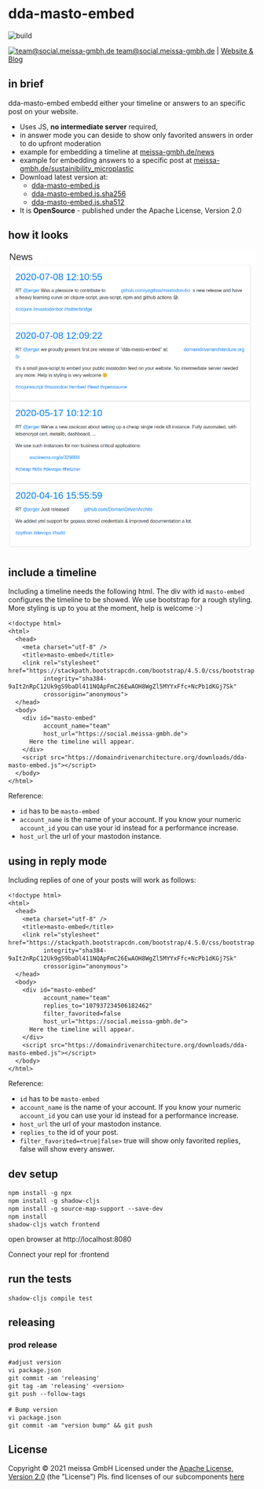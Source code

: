 # dda-masto-embed
![build](https://github.com/DomainDrivenArchitecture/dda-masto-embed/workflows/build-it/badge.svg)

[<img src="https://meissa-gmbh.de/img/community/Mastodon_Logotype.svg" width=20 alt="team@social.meissa-gmbh.de"> team@social.meissa-gmbh.de](https://social.meissa-gmbh.de/@team) | [Website & Blog](https://domaindrivenarchitecture.org)

## in brief

dda-masto-embed embedd either your timeline or answers to an specific post on your website.
* Uses JS, **no intermediate server** required,
* in answer mode you can deside to show only favorited answers in order to do upfront moderation
* example for embedding a timeline at [meissa-gmbh.de/news](https://meissa-gmbh.de/pages/news/)
* example for embedding answers to a specific post at [meissa-gmbh.de/sustainibility_microplastic](https://meissa-gmbh.de/pages/about_meissa/gemeinwohl/sustainability_microplastic/)
* Download latest version at:
  * [dda-masto-embed.js](https://domaindrivenarchitecture.org/downloads/dda-masto-embed.js)
  * [dda-masto-embed.js.sha256](https://domaindrivenarchitecture.org/downloads/dda-masto-embed.js.sha256)
  * [dda-masto-embed.js.sha512](https://domaindrivenarchitecture.org/downloads/dda-masto-embed.js.sha512)
* It is **OpenSource** - published under the Apache License, Version 2.0

## how it looks
![masto-embed-example.png](doc/masto-embed-example.png)

## include a timeline

Including a timeline needs the following html. The div with id `masto-embed` configures the timeline to be showed.
We use bootstrap for a rough styling. More styling is up to you at the moment, help is welcome :-)

```
<!doctype html>
<html>
  <head>
    <meta charset="utf-8" />
    <title>masto-embed</title>
    <link rel="stylesheet" href="https://stackpath.bootstrapcdn.com/bootstrap/4.5.0/css/bootstrap.min.css" 
          integrity="sha384-9aIt2nRpC12Uk9gS9baDl411NQApFmC26EwAOH8WgZl5MYYxFfc+NcPb1dKGj7Sk" 
          crossorigin="anonymous">
  </head>
  <body>
    <div id="masto-embed" 
          account_name="team"
          host_url="https://social.meissa-gmbh.de">
      Here the timeline will appear.
    </div>
    <script src="https://domaindrivenarchitecture.org/downloads/dda-masto-embed.js"></script>
  </body>
</html>
```

Reference:
* `id` has to be `masto-embed`
* `account_name` is the name of your account. If you know your numeric `account_id` you can use your id instead for a performance increase.
* `host_url` the url of your mastodon instance.


## using in reply mode

Including replies of one of your posts will work as follows:

```
<!doctype html>
<html>
  <head>
    <meta charset="utf-8" />
    <title>masto-embed</title>
    <link rel="stylesheet" href="https://stackpath.bootstrapcdn.com/bootstrap/4.5.0/css/bootstrap.min.css" 
          integrity="sha384-9aIt2nRpC12Uk9gS9baDl411NQApFmC26EwAOH8WgZl5MYYxFfc+NcPb1dKGj7Sk" 
          crossorigin="anonymous">
  </head>
  <body>
    <div id="masto-embed" 
          account_name="team"
          replies_to="107937234506182462"
          filter_favorited=false
          host_url="https://social.meissa-gmbh.de">
      Here the timeline will appear.
    </div>
    <script src="https://domaindrivenarchitecture.org/downloads/dda-masto-embed.js"></script>
  </body>
</html>
```
Reference:
* `id` has to be `masto-embed`
* `account_name` is the name of your account. If you know your numeric `account_id` you can use your id instead for a performance increase.
* `host_url` the url of your mastodon instance.
* `replies_to` the id of your post.
* `filter_favorited=<true|false>` true will show only favorited replies, false will show every answer.


## dev setup

```
npm install -g npx
npm install -g shadow-cljs
npm install -g source-map-support --save-dev
npm install
shadow-cljs watch frontend
```

open browser at http://localhost:8080

Connect your repl for :frontend


## run the tests

```
shadow-cljs compile test
```

## releasing
### prod release
```
#adjust version
vi package.json
git commit -am 'releasing'
git tag -am 'releasing' <version>
git push --follow-tags

# Bump version
vi package.json
git commit -am "version bump" && git push
```

## License

Copyright © 2021 meissa GmbH
Licensed under the [Apache License, Version 2.0](LICENSE) (the "License")
Pls. find licenses of our subcomponents [here](doc/SUBCOMPONENT_LICENSE)